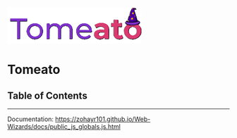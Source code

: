 ![banner](public\media\tomeato.png)
# Tomeato
## Table of Contents

-----------------------------

Documentation: https://zohayr101.github.io/Web-Wizards/docs/public_js_globals.js.html
